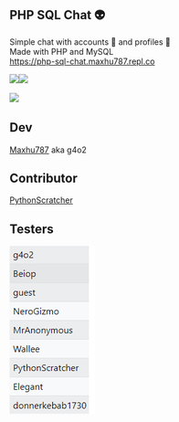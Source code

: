 ## PHP SQL Chat 👽

Simple chat with accounts 👥 and profiles 👤 <br />
Made with PHP and MySQL <br />
<a href="https://php-sql-chat.maxhu787.repl.co/index.php">https://php-sql-chat.maxhu787.repl.co</a>

<img height="40px" src="https://www.php.net/images/logos/new-php-logo.svg"><img  src="https://www.mysql.com/common/logos/powered-by-mysql-88x31-wob.png">

<a align="center" href="https://github.com/g4o2-chat/PHP-SQL-Chat">
  <img src="https://github-readme-stats.vercel.app/api/pin/?username=g4o2-chat&repo=PHP-SQL-Chat&theme=react&bg_color=0D1117"/>
</a>

## Dev
<a href="https://github.com/maxhu787">Maxhu787</a> aka g4o2
## Contributor
<a href="https://github.com/PythonScratcher">PythonScratcher</a>
## Testers
<img src="https://raw.githubusercontent.com/g4o2-chat/.github/main/profile/testers.PNG">
